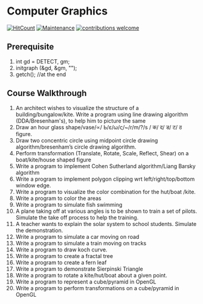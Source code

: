 # Computer Graphics

[![HitCount](http://hits.dwyl.io/SagarGaniga/computer-graphics.svg)](http://hits.dwyl.io/SagarGaniga/computer-graphics)
[![Maintenance](https://img.shields.io/badge/Maintained%3F-yes-green.svg)](https://GitHub.com/Naereen/StrapDown.js/graphs/commit-activity)
[![contributions welcome](https://img.shields.io/badge/contributions-welcome-brightgreen.svg?style=flat)](https://github.com/dwyl/esta/issues)
## Prerequisite

1. int gd = DETECT, gm;
2. initgraph (&gd, &gm, "");
3. getch(); //at the end


## Course Walkthrough

1. 	An architect wishes to visualize the structure of a building/bungalow/kite. 
	Write a program using line drawing algorithm (DDA/Bresenham's), to help him to picture the same
2. 	Draw an hour glass shape/vase/∝/ Ь/ε/ω/ς/~/r/m/?/s / क/ द/ ड/ ट/ ठ figure.
3. 	Draw two concentric circle using midpoint circle drawing algorithm/bresenham’s circle drawing algorithm.
4. 	Perform transformation (Translate, Rotate, Scale, Reflect, Shear) on a boat/kite/house shaped figure
5. 	Write a program to implement Cohen Sutherland algorithm/Liang Barsky algorithm
6. 	Write a program to implement polygon clipping wrt left/right/top/bottom window edge.
7. 	Write a program to visualize the color combination for the hut/boat /kite.
8. 	Write a program to color the areas 
9. 	Write a program to simulate fish swimming
10. A plane taking off at various angles is to be shown to train a set of pilots. Simulate the take off process to help the training.
11. A teacher wants to explain the solar system to school students. Simulate the demonstration.
12. Write a program to simulate a car moving on road
13. Write a program to simulate a train moving on tracks
14. Write a program to draw koch curve.
15. Write a program to create a fractal tree
16. Write a program to create a fern leaf 
17. Write a program to demonstrate Sierpinski Triangle
18. Write a program to rotate a kite/hut/boat about a given point. 
19. Write a program to represent a cube/pyramid in OpenGL
20. Write a program to perform transformations on a cube/pyramid in OpenGL





